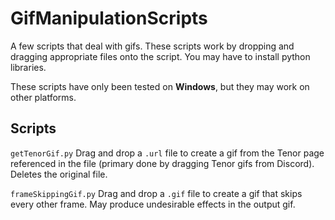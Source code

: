 # GifManipulationScripts
A few scripts that deal with gifs.
These scripts work by dropping and dragging appropriate files onto the script. You may have to install python libraries.

These scripts have only been tested on **Windows**, but they may work on other platforms.

## Scripts
``getTenorGif.py`` Drag and drop a ``.url`` file to create a gif from the Tenor page referenced in the file (primary done by dragging Tenor gifs from Discord). Deletes the original file.

``frameSkippingGif.py`` Drag and drop a ``.gif`` file to create a gif that skips every other frame. May produce undesirable effects in the output gif.
